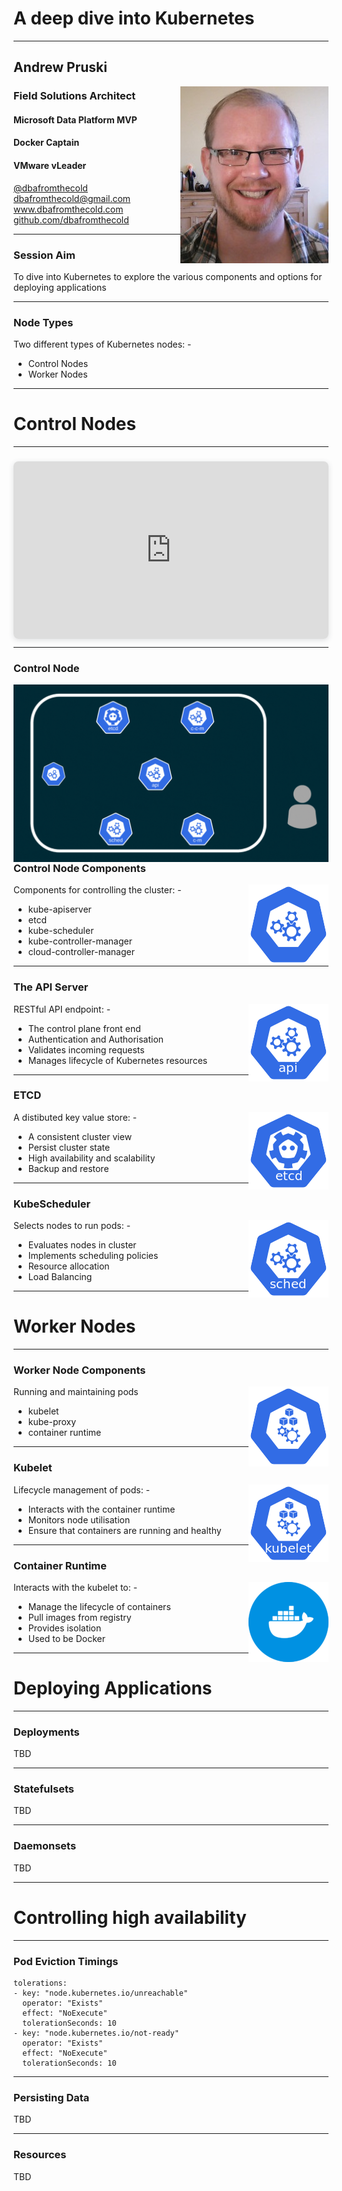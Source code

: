 # A deep dive into Kubernetes

---

## Andrew Pruski

<img src="images/apruski.jpg" style="float: right"/>

### Field Solutions Architect
#### Microsoft Data Platform MVP
#### Docker Captain
#### VMware vLeader

<!-- .slide: style="text-align: left;"> -->
<i class="fab fa-twitter"></i><a href="https://twitter.com/dbafromthecold">  @dbafromthecold</a><br>
<i class="fas fa-envelope"></i>  dbafromthecold@gmail.com<br>
<i class="fab fa-wordpress"></i>  www.dbafromthecold.com<br>
<i class="fab fa-github"></i><a href="https://github.com/dbafromthecold">  github.com/dbafromthecold</a>

---

### Session Aim
<!-- .slide: style="text-align: left;"> -->

To dive into Kubernetes to explore the various components and options for deploying applications

---

### Node Types
<!-- .slide: style="text-align: left;"> -->

Two different types of Kubernetes nodes: -<br>
- Control Nodes<br>
- Worker Nodes<br>

---

# Control Nodes

---

<div style="position: relative; width: 100%; height: 0; padding-top: 56.2500%;
 padding-bottom: 0; box-shadow: 0 2px 8px 0 rgba(63,69,81,0.16); margin-top: 1.6em; margin-bottom: 0.9em; overflow: hidden;
 border-radius: 8px; will-change: transform;">
  <iframe loading="lazy" style="position: absolute; width: 100%; height: 100%; top: 0; left: 0; border: none; padding: 0;margin: 0;"
    src="https:&#x2F;&#x2F;www.canva.com&#x2F;design&#x2F;DAF9R7mAByM&#x2F;z_iePf6evO3mIZiesWQPeQ&#x2F;watch?embed" allowfullscreen="allowfullscreen" allow="fullscreen">
  </iframe>
</div>
<a href="https:&#x2F;&#x2F;www.canva.com&#x2F;design&#x2F;DAF9R7mAByM&#x2F;z_iePf6evO3mIZiesWQPeQ&#x2F;watch?utm_content=DAF9R7mAByM&amp;utm_campaign=designshare&amp;utm_medium=embeds&amp;utm_source=link" target="_blank" rel="noopener"></a>

---

### Control Node

<img src="images/control-node.gif" style="float: right"/>

---

### Control Node Components
<!-- .slide: style="text-align: left;"> -->
<img src="images/control-128.png" style="float: right"/>

Components for controlling the cluster: -<br>
- kube-apiserver<br>
- etcd<br>
- kube-scheduler<br>
- kube-controller-manager<br>
- cloud-controller-manager<br>

---

### The API Server
<!-- .slide: style="text-align: left;"> -->
<img src="images/api-128.png" style="float: right"/>

RESTful API endpoint: -
- The control plane front end
- Authentication and Authorisation
- Validates incoming requests
- Manages lifecycle of Kubernetes resources

---

### ETCD
<!-- .slide: style="text-align: left;"> -->
<img src="images/etcd-128.png" style="float: right"/>

A distibuted key value store: -
- A consistent cluster view
- Persist cluster state
- High availability and scalability
- Backup and restore

---

### KubeScheduler
<!-- .slide: style="text-align: left;"> -->
<img src="images/sched-128.png" style="float: right"/>

Selects nodes to run pods: -
- Evaluates nodes in cluster
- Implements scheduling policies
- Resource allocation
- Load Balancing

---

# Worker Nodes

---

### Worker Node Components
<!-- .slide: style="text-align: left;"> -->
<img src="images/node-128.png" style="float: right"/>

Running and maintaining pods<br>
- kubelet<br>
- kube-proxy<br>
- container runtime

---

### Kubelet
<!-- .slide: style="text-align: left;"> -->
<img src="images/kubelet-128.png" style="float: right"/>

Lifecycle management of pods: -
- Interacts with the container runtime
- Monitors node utilisation
- Ensure that containers are running and healthy

---

### Container Runtime
<!-- .slide: style="text-align: left;"> -->
<img src="images/docker.png" style="float: right"/>

Interacts with the kubelet to: -
- Manage the lifecycle of containers
- Pull images from registry
- Provides isolation
- Used to be Docker

---

# Deploying Applications

---

### Deployments
<!-- .slide: style="text-align: left;"> -->

TBD

---

### Statefulsets
<!-- .slide: style="text-align: left;"> -->

TBD

---

### Daemonsets
<!-- .slide: style="text-align: left;"> -->

TBD

---

# Controlling high availability

---

### Pod Eviction Timings

<pre><code data-line-numbers="1-9|2-5|6-9">tolerations:
- key: "node.kubernetes.io/unreachable"
  operator: "Exists"
  effect: "NoExecute"
  tolerationSeconds: 10
- key: "node.kubernetes.io/not-ready"
  operator: "Exists"
  effect: "NoExecute"
  tolerationSeconds: 10
</pre></code>

---

### Persisting Data
<!-- .slide: style="text-align: left;"> -->

TBD

---

### Resources
<!-- .slide: style="text-align: left;"> -->

TBD